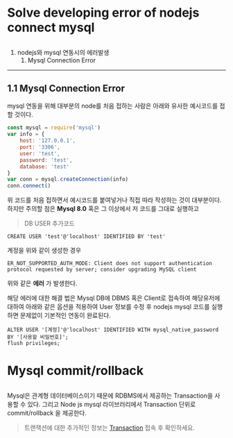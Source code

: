 # Solve developing error of nodejs connect mysql
## 
1. nodejs와 mysql 연동시의 에러발생
	1. Mysql Connection Error
***
1.1 Mysql Connection Error
---
mysql 연동을 위해 대부분의 node를 처음 접하는 사람은 아래와 유사한 예시코드를 접할 것이다.
```javascript
const mysql = require('mysql')
var info = {
	host: '127.0.0.1',
    port: '3306',
    user: 'test',
    password: 'test',
    database: 'test'
}
var conn = mysql.createConnection(info)
conn.connect()
```

위 코드를 처음 접하면서 예시코드를 붙여넣거나 직접 따라 작성하는 것이 대부분이다.
하지만 주의할 점은 **Mysql 8.0** 혹은 그 이상에서 저 코드를 그대로 실행하고
> DB USER 추가코드

	CREATE USER 'test'@'localhost' IDENTIFIED BY 'test'

계정을 위와 같이 생성한 경우

	ER_NOT_SUPPORTED_AUTH_MODE: Client does not support authentication protocol requested by server; consider upgrading MySQL client

위와 같은 **에러** 가 발생한다.

해당 에러에 대한 해결 법은 Mysql DB에 DBMS 혹은 Client로 접속하여 해당유저에 대하여 아래와 같은 옵션을 적용하여 User 정보를 수정 후 nodejs mysql 코드를 실행하면 문제없이 기본적인 연동이 완료된다.

	ALTER USER '[계정]'@'localhost' IDENTIFIED WITH mysql_native_password BY '[사용할 비밀번호]';
	flush privileges;

# Mysql commit/rollback
## 
Mysql은 관계형 데이터베이스이기 때문에 RDBMS에서 제공하는 Transaction을 사용할 수 있다. 그리고 Node js mysql 라이브러리에서 Transaction 단위로 commit/rollback 을 제공한다.
> 트랜잭션에 대한 추가적인 정보는 [Transaction](https://ko.wikipedia.org/wiki/%EB%8D%B0%EC%9D%B4%ED%84%B0%EB%B2%A0%EC%9D%B4%EC%8A%A4_%ED%8A%B8%EB%9E%9C%EC%9E%AD%EC%85%98) 접속 후 확인하세요.
